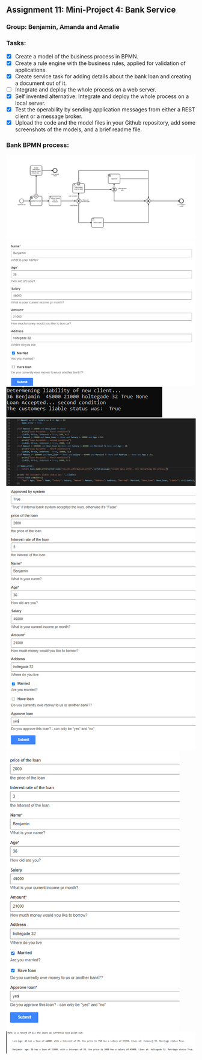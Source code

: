 ## Assignment 11: Mini-Project 4: Bank Service
### Group: Benjamin, Amanda and Amalie

### Tasks:
- [x] Create a model of the business process in BPMN.
- [x] Create a rule engine with the business rules, applied for validation of applications.
- [x] Create service task for adding details about the bank loan and creating a document out of it.
- [ ] Integrate and deploy the whole process on a web server.
- [x] Self invented alternative: Integrate and deploy the whole process on a local server.
- [x] Test the operability by sending application messages from either a REST client or a message broker.
- [x] Upload the code and the model files in your Github repository, add some screenshots of the models, and a brief readme file.

### Bank BPMN process:

![](https://github.com/kongshaug/Comunda_bank/blob/main/documentation_screenshots/model.PNG)
![](https://github.com/kongshaug/Comunda_bank/blob/main/documentation_screenshots/step_1.PNG)
![](https://github.com/kongshaug/Comunda_bank/blob/main/documentation_screenshots/step_2.PNG)
![](https://github.com/kongshaug/Comunda_bank/blob/main/documentation_screenshots/step_3.PNG)
![](https://github.com/kongshaug/Comunda_bank/blob/main/documentation_screenshots/step_4.PNG)
![](https://github.com/kongshaug/Comunda_bank/blob/main/documentation_screenshots/step_5.PNG)
![](https://github.com/kongshaug/Comunda_bank/blob/main/documentation_screenshots/step_6.PNG)



